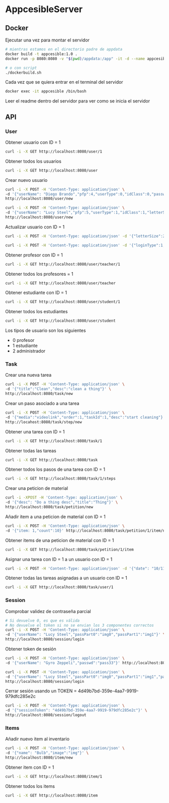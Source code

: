 # AppcesibleServer

## Docker

Ejecutar una vez para montar el servidor
```sh
# mientras estamos en el directorio padre de appdata
docker build -t appcesible:1.0 .   
docker run -p 8080:8080 -v "$(pwd)/appdata:/app" -it -d --name appcesible appcesible:1.0
```
```sh
# o con script
./dockerbuild.sh
```
Cada vez que se quiera entrar en el terminal del servidor
```sh
docker exec -it appcesible /bin/bash
```
Leer el readme dentro del servidor para ver como se inicia el servidor

## API

### User

Obtener usuario con ID = 1
```sh
curl -i -X GET http://localhost:8080/user/1
```
Obtener todos los usuarios
```sh
curl -i -X GET http://localhost:8080/user
```
Crear nuevo usuario
```sh
curl -i -X POST -H 'Content-Type: application/json' \
-d '{"userName": "Diego Brando","pfp":4,"userType":0,"idClass":0,"passwd":"pass"}' \
http://localhost:8080/user/new
```
```sh
curl -i -X POST -H 'Content-Type: application/json' \
-d '{"userName": "Lucy Steel","pfp":5,"userType":1,"idClass":1,"letterSize":20,"interactionFormat":2,"loginType":1,"passPart0":"img0","passPart1":"img1","passPart2":"img2"}' \
http://localhost:8080/user/new
```
Actualizar usuario con ID = 1
```sh
curl -i -X POST -H 'Content-Type: application/json' -d '{"letterSize":23}' http://localhost:8080/user/1
```
```sh
curl -i -X POST -H 'Content-Type: application/json' -d '{"loginType":1,"passPart0":"img0","passPart1":"img1","passPart2":"img2"}' http://localhost:8080/user/1
```
Obtener profesor con ID = 1
```sh
curl -i -X GET http://localhost:8080/user/teacher/1
```
Obtener todos los profesores = 1
```sh
curl -i -X GET http://localhost:8080/user/teacher
```
Obtener estudiante con ID = 1
```sh
curl -i -X GET http://localhost:8080/user/student/1
```
Obtener todos los estudiantes
```sh
curl -i -X GET http://localhost:8080/user/student
```
Los tipos de usuario son los siguientes
- 0 profesor
- 1 estudiante
- 2 administrador

### Task

Crear una nueva tarea
```sh
curl -i -X POST -H 'Content-Type: application/json' \
-d '{"title":"Clean","desc":"clean a thing"}' \
http://localhost:8080/task/new
```
Crear un paso asociado a una tarea
```sh
curl -i -X POST -H 'Content-Type: application/json' \
-d '{"media":"videolink","order":1,"taskId":1,"desc":"start cleaning"}' \
http://locahost:8080/task/step/new
```
Obtener una tarea con ID = 1
```sh
curl -i -X GET http://localhost:8080/task/1
```
Obtener todas las tareas
```sh
curl -i -X GET http://localhost:8080/task
```
Obtener todos los pasos de una tarea con ID = 1
```sh
curl -i -X GET http://localhost:8080/task/1/steps
```
Crear una peticion de material
```sh
curl -i -XPOST -H 'Content-Type: application/json' \
-d '{"desc": "Do a thing desc","title":"Thing"}' \
http://localhost:8080/task/petition/new
```
Añadir item a una peticion de material con ID = 1
```sh
curl -i -X POST -H 'Content-Type: application/json' \
-d '{"item: 1,"count":10}' http://localhost:8080/task/petition/1/item/new
```
Obtener items de una peticion de material con ID = 1
```sh
curl -i -X GET http://localhost:8080/task/petition/1/item
```
Asignar una tarea con ID = 1 a un usuario con ID = 1
```sh
curl -i -X POST -H 'Content-Type: application/json' -d '{"date": "10/11/24","user":1}' http://localhost:8080/task/1/assign
```
Obtener todas las tareas asignadas a un usuario con ID = 1
```sh
curl -i -X GET http://localhost:8080/task/user/1
```
### Session

Comprobar validez de contraseña parcial
```sh
# Si devuelve 0, es que es válida
# No devuelve el token si no se envian los 3 componentes correctos
curl -i -X POST -H 'Content-Type: application/json' \
-d '{"userName": "Lucy Steel","passPart0":"img0","passPart1":"img1"}' \
http://localhost:8080/session/login
```

Obtener token de sesión
```sh
curl -i -X POST -H 'Content-Type: application/json' \
-d '{"userName": "Gyro Zeppeli","passwd":"pass33"}' http://localhost:8080/session/login
```
```sh
curl -i -X POST -H 'Content-Type: application/json' \
-d '{"userName": "Lucy Steel","passPart0":"img0","passPart1":"img1","passPart2":"img2"}' \
http://localhost:8080/session/login
```
Cerrar sesión usando un TOKEN = 4d49b7bd-359e-4aa7-9919-979dfc285e2c
```sh
curl -i -X POST -H 'Content-Type: application/json' \
-d '{"sessionToken": "4d49b7bd-359e-4aa7-9919-979dfc285e2c"}' \
http://localhost:8080/session/logout
```
### Items

Añadir nuevo item al inventario
```sh
curl -i -X POST -H 'Content-Type: application/json' \
-d '{"name": "Bulb","image":"img"}' \
http://localhost:8080/item/new
```
Obtener item con ID = 1
```sh
curl -i -X GET http://localhost:8080/item/1
```
Obtener todos los items
```sh
curl -i -X GET http://localhost:8080/item
```